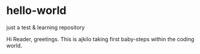 # hello-world
just a test &amp; learning repository

Hi Reader,
greetings. This is ajkilo taking first baby-steps within the coding world.
